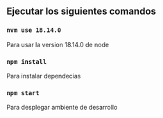 ## Ejecutar los siguientes comandos 

### `nvm use 18.14.0`

Para usar la version 18.14.0 de node 

### `npm install`

Para instalar dependecias 
### `npm start`

Para desplegar ambiente de desarrollo 

